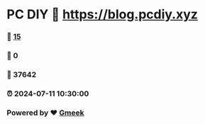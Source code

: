 # PC DIY :link: https://blog.pcdiy.xyz 
### :page_facing_up: [15](https://blog.pcdiy.xyz/tag.html) 
### :speech_balloon: 0 
### :hibiscus: 37642 
### :alarm_clock: 2024-07-11 10:30:00 
### Powered by :heart: [Gmeek](https://github.com/Meekdai/Gmeek)
